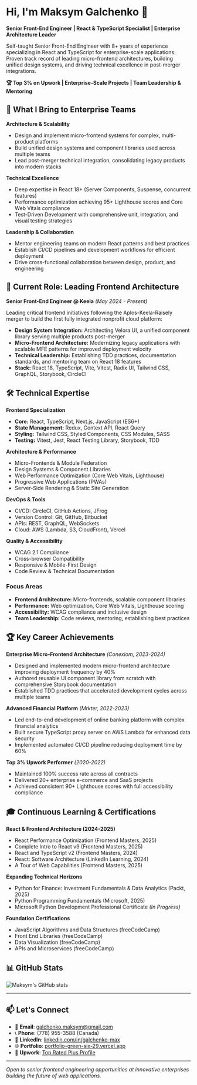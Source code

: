 # Hi, I'm Maksym Galchenko 👋

**Senior Front-End Engineer | React & TypeScript Specialist | Enterprise Architecture Leader**

Self-taught Senior Front-End Engineer with 8+ years of experience specializing in React and TypeScript for enterprise-scale applications. Proven track record of leading micro-frontend architectures, building unified design systems, and driving technical excellence in post-merger integrations.

**🏆 Top 3% on Upwork | Enterprise-Scale Projects | Team Leadership & Mentoring**

## 🎯 What I Bring to Enterprise Teams

**Architecture & Scalability**

- Design and implement micro-frontend systems for complex, multi-product platforms
- Build unified design systems and component libraries used across multiple teams
- Lead post-merger technical integration, consolidating legacy products into modern stacks

**Technical Excellence**

- Deep expertise in React 18+ (Server Components, Suspense, concurrent features)
- Performance optimization achieving 95+ Lighthouse scores and Core Web Vitals compliance
- Test-Driven Development with comprehensive unit, integration, and visual testing strategies

**Leadership & Collaboration**

- Mentor engineering teams on modern React patterns and best practices
- Establish CI/CD pipelines and development workflows for efficient deployment
- Drive cross-functional collaboration between design, product, and engineering

## 💼 Current Role: Leading Frontend Architecture

**Senior Front-End Engineer @ Keela** _(May 2024 - Present)_

Leading critical frontend initiatives following the Aplos-Keela-Raisely merger to build the first fully integrated nonprofit cloud platform:

- **Design System Integration:** Architecting Velora UI, a unified component library serving multiple products post-merger
- **Micro-Frontend Architecture:** Modernizing legacy applications with scalable MFE patterns for improved deployment velocity
- **Technical Leadership:** Establishing TDD practices, documentation standards, and mentoring team on React 18 features
- **Stack:** React 18, TypeScript, Vite, Vitest, Radix UI, Tailwind CSS, GraphQL, Storybook, CircleCI

## 🛠️ Technical Expertise

**Frontend Specialization**

- **Core:** React, TypeScript, Next.js, JavaScript (ES6+)
- **State Management:** Redux, Context API, React Query
- **Styling:** Tailwind CSS, Styled Components, CSS Modules, SASS
- **Testing:** Vitest, Jest, React Testing Library, Storybook, TDD

**Architecture & Performance**

- Micro-Frontends & Module Federation
- Design Systems & Component Libraries
- Web Performance Optimization (Core Web Vitals, Lighthouse)
- Progressive Web Applications (PWAs)
- Server-Side Rendering & Static Site Generation

**DevOps & Tools**

- CI/CD: CircleCI, GitHub Actions, JFrog
- Version Control: Git, GitHub, Bitbucket
- APIs: REST, GraphQL, WebSockets
- Cloud: AWS (Lambda, S3, CloudFront), Vercel

**Quality & Accessibility**

- WCAG 2.1 Compliance
- Cross-browser Compatibility
- Responsive & Mobile-First Design
- Code Review & Technical Documentation

### Focus Areas
- **Frontend Architecture:** Micro-frontends, scalable component libraries
- **Performance:** Web optimization, Core Web Vitals, Lighthouse scoring
- **Accessibility:** WCAG compliance and inclusive design
- **Team Leadership:** Code reviews, mentoring, establishing best practices

## 🏆 Key Career Achievements

**Enterprise Micro-Frontend Architecture** *(Conexiom, 2023-2024)*

- Designed and implemented modern micro-frontend architecture improving deployment frequency by 40%
- Authored reusable UI component library from scratch with comprehensive Storybook documentation
- Established TDD practices that accelerated development cycles across multiple teams

**Advanced Financial Platform** *(Mrkter, 2022-2023)*

- Led end-to-end development of online banking platform with complex financial analytics
- Built secure TypeScript proxy server on AWS Lambda for enhanced data security
- Implemented automated CI/CD pipeline reducing deployment time by 60%

**Top 3% Upwork Performer** *(2020-2022)*

- Maintained 100% success rate across all contracts
- Delivered 20+ enterprise e-commerce and SaaS projects
- Achieved consistent 90+ Lighthouse scores with full accessibility compliance
  
## 🎓 Continuous Learning & Certifications

**React & Frontend Architecture (2024-2025)**

- React Performance Optimization (Frontend Masters, 2025)
- Complete Intro to React v9 (Frontend Masters, 2025)
- React and TypeScript v2 (Frontend Masters, 2024)
- React: Software Architecture (LinkedIn Learning, 2024)
- A Tour of Web Capabilities (Frontend Masters, 2025)

**Expanding Technical Horizons**

- Python for Finance: Investment Fundamentals & Data Analytics (Packt, 2025)
- Python Programming Fundamentals (Microsoft, 2025)
- Microsoft Python Development Professional Certificate *(In Progress)*

**Foundation Certifications**

- JavaScript Algorithms and Data Structures (freeCodeCamp)
- Front End Libraries (freeCodeCamp)
- Data Visualization (freeCodeCamp)
- APIs and Microservices (freeCodeCamp)

## 📊 GitHub Stats

![Maksym's GitHub stats](https://github-readme-stats.vercel.app/api?username=maxgalchenko&show_icons=true&theme=default)

---

## 📫 Let's Connect

- 📧 **Email**: galchenko.maksym@gmail.com
- 📞 **Phone**: (778) 955-3588 (Canada)
- 💼 **LinkedIn**: [linkedin.com/in/galchenko-max](https://www.linkedin.com/in/galchenko-max/)
- 🌐 **Portfolio**: [portfolio-green-six-29.vercel.app](https://portfolio-green-six-29.vercel.app)
- 🎯 **Upwork**: [Top Rated Plus Profile](https://www.upwork.com/freelancers/~0178b4cde2adb63163)

---

*Open to senior frontend engineering opportunities at innovative enterprises building the future of web applications.*
